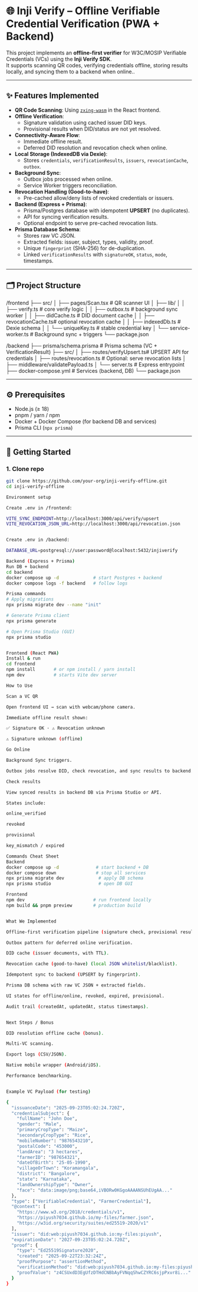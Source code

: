 # 🌐 Inji Verify – Offline Verifiable Credential Verification (PWA + Backend)

This project implements an **offline-first verifier** for W3C/MOSIP Verifiable Credentials (VCs) using the **Inji Verify SDK**.  
It supports scanning QR codes, verifying credentials offline, storing results locally, and syncing them to a backend when online.. 

---

## ✨ Features Implemented
- **QR Code Scanning**: Using [`zxing-wasm`](https://github.com/Sec-ant/zxing-wasm) in the React frontend.
- **Offline Verification**:
  - Signature validation using cached issuer DID keys.
  - Provisional results when DID/status are not yet resolved.
- **Connectivity-Aware Flow**:
  - Immediate offline result.
  - Deferred DID resolution and revocation check when online.
- **Local Storage (IndexedDB via Dexie)**:
  - Stores `credentials`, `verificationResults`, `issuers`, `revocationCache`, `outbox`.
- **Background Sync**:
  - Outbox jobs processed when online.
  - Service Worker triggers reconciliation.
- **Revocation Handling (Good-to-have)**:
  - Pre-cached allow/deny lists of revoked credentials or issuers.
- **Backend (Express + Prisma)**:
  - Prisma/Postgres database with idempotent **UPSERT** (no duplicates).
  - API for syncing verification results.
  - Optional endpoint to serve pre-cached revocation lists.
- **Prisma Database Schema**:
  - Stores raw VC JSON.
  - Extracted fields: issuer, subject, types, validity, proof.
  - Unique `fingerprint` (SHA-256) for de-duplication.
  - Linked `verificationResults` with `signatureOK`, `status`, `mode`, timestamps.

---

## 🗂 Project Structure
/frontend
├── src/
│ ├── pages/Scan.tsx # QR scanner UI
│ ├── lib/
│ │ ├── verify.ts # core verify logic
│ │ ├── outbox.ts # background sync worker
│ │ ├── didCache.ts # DID document cache
│ │ ├── revocationCache.ts# optional revocation cache
│ │ ├── indexedDb.ts # Dexie schema
│ │ └── uniqueKey.ts # stable credential key
│ └── service-worker.ts # Background sync + triggers
└── package.json

/backend
├── prisma/schema.prisma # Prisma schema (VC + VerificationResult)
├── src/
│ ├── routes/verifyUpsert.ts# UPSERT API for credentials
│ ├── routes/revocation.ts # Optional: serve revocation lists
│ ├── middleware/validatePayload.ts
│ └── server.ts # Express entrypoint
├── docker-compose.yml # Services (backend, DB)
└── package.json

---

## ⚙️ Prerequisites
- Node.js (≥ 18)
- pnpm / yarn / npm
- Docker + Docker Compose (for backend DB and services)
- Prisma CLI (`npx prisma`)

---

## 🚀 Getting Started

### 1. Clone repo
```bash
git clone https://github.com/your-org/inji-verify-offline.git
cd inji-verify-offline

Environment setup

Create .env in /frontend:

VITE_SYNC_ENDPOINT=http://localhost:3000/api/verify/upsert
VITE_REVOCATION_JSON_URL=http://localhost:3000/api/revocation.json


Create .env in /backend:

DATABASE_URL=postgresql://user:password@localhost:5432/injiverify

Backend (Express + Prisma)
Run DB + backend
cd backend
docker compose up -d             # start Postgres + backend
docker compose logs -f backend   # follow logs

Prisma commands
# Apply migrations
npx prisma migrate dev --name "init"

# Generate Prisma client
npx prisma generate

# Open Prisma Studio (GUI)
npx prisma studio


Frontend (React PWA)
Install & run
cd frontend
npm install       # or npm install / yarn install
npm dev           # starts Vite dev server

How to Use

Scan a VC QR

Open frontend UI → scan with webcam/phone camera.

Immediate offline result shown:

✅ Signature OK · ⚠ Revocation unknown

⚠ Signature unknown (offline)

Go Online

Background Sync triggers.

Outbox jobs resolve DID, check revocation, and sync results to backend.

Check results

View synced results in backend DB via Prisma Studio or API.

States include:

online_verified

revoked

provisional

key_mismatch / expired

Commands Cheat Sheet
Backend
docker compose up -d              # start backend + DB
docker compose down               # stop all services
npx prisma migrate dev             # apply DB schema
npx prisma studio                  # open DB GUI

Frontend
npm dev                          # run frontend locally
npm build && pnpm preview        # production build


What We Implemented

Offline-first verification pipeline (signature check, provisional results).

Outbox pattern for deferred online verification.

DID cache (issuer documents, with TTL).

Revocation cache (good-to-have) (local JSON whitelist/blacklist).

Idempotent sync to backend (UPSERT by fingerprint).

Prisma DB schema with raw VC JSON + extracted fields.

UI states for offline/online, revoked, expired, provisional.

Audit trail (createdAt, updatedAt, status timestamps).


Next Steps / Bonus

DID resolution offline cache (bonus).

Multi-VC scanning.

Export logs (CSV/JSON).

Native mobile wrapper (Android/iOS).

Performance benchmarking.


Example VC Payload (for testing)

{
  "issuanceDate": "2025-09-23T05:02:24.720Z",
  "credentialSubject": {
    "fullName": "John Doe",
    "gender": "Male",
    "primaryCropType": "Maize",
    "secondaryCropType": "Rice",
    "mobileNumber": "9876543210",
    "postalCode": "453000",
    "landArea": "3 hectares",
    "farmerID": "987654321",
    "dateOfBirth": "25-05-1990",
    "villageOrTown": "Koramangala",
    "district": "Bangalore",
    "state": "Karnataka",
    "landOwnershipType": "Owner",
    "face": "data:image/png;base64,iVBORw0KGgoAAAANSUhEUgAA..."
  },
  "type": ["VerifiableCredential", "FarmerCredential"],
  "@context": [
    "https://www.w3.org/2018/credentials/v1",
    "https://piyush7034.github.io/my-files/farmer.json",
    "https://w3id.org/security/suites/ed25519-2020/v1"
  ],
  "issuer": "did:web:piyush7034.github.io:my-files:piyush",
  "expirationDate": "2027-09-23T05:02:24.720Z",
  "proof": {
    "type": "Ed25519Signature2020",
    "created": "2025-09-22T23:32:24Z",
    "proofPurpose": "assertionMethod",
    "verificationMethod": "did:web:piyush7034.github.io:my-files:piyush#mI5Tk0t...",
    "proofValue": "z4CSUxdD3EgUfzDTHdCNBbAyFVNqqShwCZYRC6sjpPxvr8i..."
  }
}

